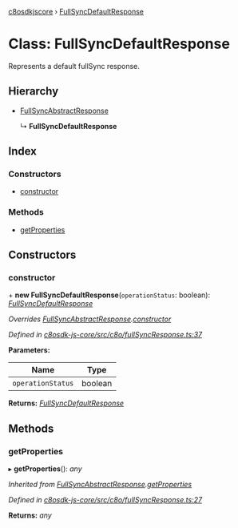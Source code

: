 [c8osdkjscore](../README.md) › [FullSyncDefaultResponse](fullsyncdefaultresponse.md)

# Class: FullSyncDefaultResponse

Represents a default fullSync response.

## Hierarchy

* [FullSyncAbstractResponse](fullsyncabstractresponse.md)

  ↳ **FullSyncDefaultResponse**

## Index

### Constructors

* [constructor](fullsyncdefaultresponse.md#constructor)

### Methods

* [getProperties](fullsyncdefaultresponse.md#getproperties)

## Constructors

###  constructor

\+ **new FullSyncDefaultResponse**(`operationStatus`: boolean): *[FullSyncDefaultResponse](fullsyncdefaultresponse.md)*

*Overrides [FullSyncAbstractResponse](fullsyncabstractresponse.md).[constructor](fullsyncabstractresponse.md#constructor)*

*Defined in [c8osdk-js-core/src/c8o/fullSyncResponse.ts:37](https://github.com/convertigo/c8osdk-angular/blob/41c81a4/src/c8o/fullSyncResponse.ts#L37)*

**Parameters:**

Name | Type |
------ | ------ |
`operationStatus` | boolean |

**Returns:** *[FullSyncDefaultResponse](fullsyncdefaultresponse.md)*

## Methods

###  getProperties

▸ **getProperties**(): *any*

*Inherited from [FullSyncAbstractResponse](fullsyncabstractresponse.md).[getProperties](fullsyncabstractresponse.md#getproperties)*

*Defined in [c8osdk-js-core/src/c8o/fullSyncResponse.ts:27](https://github.com/convertigo/c8osdk-angular/blob/41c81a4/src/c8o/fullSyncResponse.ts#L27)*

**Returns:** *any*

